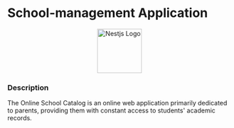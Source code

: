 # School-management Application

<p align="center">
  <a href="https://github.com/Neculaiovici" target="blank"><img src="https://app.travis-ci.com/Neculaiovici/school-management.svg?branch=main" width="100" alt="Nestjs Logo" /></a>
</p>

### Description

The Online School Catalog is an online web application primarily dedicated to parents, providing them with constant access to students' academic records.

